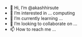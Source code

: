 - 👋 Hi, I’m @akashhirsute
- 👀 I’m interested in ... computing
- 🌱 I’m currently learning ...
- 💞️ I’m looking to collaborate on ...
- 📫 How to reach me ...

<!---
akashhirsute/akashhirsute is a ✨ special ✨ repository because its `README.md` (this file) appears on your GitHub profile.
You can click the Preview link to take a look at your changes.
--->
